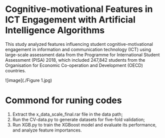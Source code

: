 # Cognitive-motivational Features in ICT Engagement with Artificial Intelligence Algorithms
This study analyzed features influencing student cognitive-motivational engagement in information and communication technology (ICT) using large-scale assessment data from the Programme for International Student Assessment (PISA) 2018, which included 247,842 students from the Organisation for Economic Co-operation and Development (OECD) countries.

![image](./Figure 1.jpg)

# Commond for runing codes
1. Extract the x_data_scale_final.rar file in the data path;
2. Run the CV-data.py to generate datasets for five-fold validation;
3. Run XGB.py to train the XGBoost model and evaluate its performance, and analyze feature importances.
